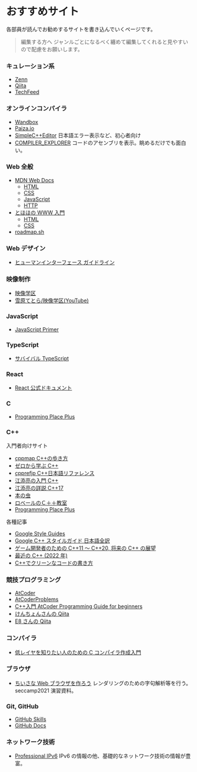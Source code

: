 # おすすめサイト

各部員が読んでお勧めするサイトを書き込んでいくページです。

> 編集する方へ
> ジャンルごとになるべく纏めて編集してくれると見やすいので配慮をお願いします。

### キュレーション系

- [Zenn](https://zen.dev)
- [Qiita](https://qiita.com)
- [TechFeed](https://techfeed.io/categories/all)

### オンラインコンパイラ

- [Wandbox](https://wandbox.org/)
- [Paiza.io](https://paiza.io/ja)
- [SimpleC++Editor](https://tumoiyorozu.github.io/SimpleCppEditor/)
  日本語エラー表示など、初心者向け
- [COMPILER_EXPLORER](https://gcc.godbolt.org/)
  コードのアセンブリを表示。眺めるだけでも面白い。

### Web 全般

- [MDN Web Docs](https://developer.mozilla.org/ja/docs/Web)
  - [HTML](https://developer.mozilla.org/ja/docs/Web/HTML)
  - [CSS](https://developer.mozilla.org/ja/docs/Web/CSS)
  - [JavaScript](https://developer.mozilla.org/ja/docs/Web/JavaScript)
  - [HTTP](https://developer.mozilla.org/ja/docs/Web/HTTP)
- [とほほの WWW 入門](https://www.tohoho-web.com/)
  - [HTML](https://www.tohoho-web.com/html/index.htm)
  - [CSS](https://www.tohoho-web.com/css/index.htm)
- [roadmap.sh](https://roadmap.sh/)

### Web デザイン

- [ヒューマンインターフェース ガイドライン](https://www.sociomedia.co.jp/category/shig)

### 映像制作

- [映像学区](https://eizo-gak.com/eizogak/)
- [雪原てとら/映像学区(YouTube)](https://www.youtube.com/channel/UCPNjpL38YIRVRjEOhbHEBnw)

### JavaScript

- [JavaScript Primer](https://jsprimer.net/)

### TypeScript

- [サバイバル TypeScript](https://typescriptbook.jp/)

### React

- [React 公式ドキュメント](https://ja.reactjs.org/)

### C

- [Programming Place Plus](https://programming-place.net/ppp/contents/c/index.html)

### C++

入門者向けサイト

- [cppmap C++の歩き方](https://cppmap.github.io/)
- [ゼロから学ぶ C++](https://rinatz.github.io/cpp-book/)
- [cpprefjp C++日本語リファレンス](https://cpprefjp.github.io/)
- [江添亮の入門 C++](https://cpp.rainy.me/)
- [江添亮の詳説 C++17](https://ezoeryou.github.io/cpp17book/)
- [本の虫](https://ezoeryou.github.io/blog/)
- [ロベールのＣ＋＋教室](http://www7b.biglobe.ne.jp/~robe/cpphtml/)
- [Programming Place Plus](https://programming-place.net/ppp/contents/cpp/index.html)

各種記事

- [Google Style Guides](https://google.github.io/styleguide/)
- [Google C++ スタイルガイド 日本語全訳](https://ttsuki.github.io/styleguide/cppguide.ja.html)
- [ゲーム開発者のための C++11 ～ C++20, 将来の C++ の展望](https://speakerdeck.com/cpp/cedec2020)
- [最近の C++ (2022 年)](https://speakerdeck.com/cpp/tfcon-2022-cpp)
- [C++でクリーンなコードの書き方](https://qiita.com/elipmoc101/items/01003c82dbd2e464a071)

### 競技プログラミング

- [AtCoder](https://atcoder.jp/)
- [AtCoderProblems](https://kenkoooo.com/atcoder/#/table/)
- [C++入門 AtCoder Programming Guide for beginners](https://atcoder.jp/contests/APG4b)
- [けんちょんさんの Qiita](https://qiita.com/drken)
- [E8 さんの Qiita](https://qiita.com/e869120)

### コンパイラ

- [低レイヤを知りたい人のための C コンパイラ作成入門](https://www.sigbus.info/compilerbook)

### ブラウザ

- [ちいさな Web ブラウザを作ろう](https://browserbook.shift-js.info/)
  レンダリングのための字句解析等を行う。seccamp2021 演習資料。

### Git, GitHub

- [GitHub Skills](https://skills.github.com/)
- [GitHub Docs](https://docs.github.com/ja)

### ネットワーク技術

- [Professional IPv6](https://professionalipv6.booth.pm/items/913273)
  IPv6 の情報の他、基礎的なネットワーク技術の情報が豊富。
